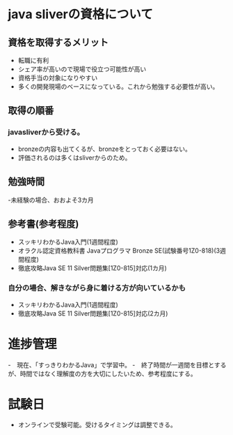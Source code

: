 # java sliverの資格について
## 資格を取得するメリット
- 転職に有利
- シェア率が高いので現場で役立つ可能性が高い
- 資格手当の対象になりやすい
- 多くの開発現場のベースになっている。これから勉強する必要性が高い。
## 取得の順番
### javasliverから受ける。
- bronzeの内容も出てくるが、bronzeをとっておく必要はない。
- 評価されるのは多くはsliverからのため。
## 勉強時間
-未経験の場合、おおよそ3カ月
## 参考書(参考程度)
- スッキリわかるJava入門(1週間程度)
- オラクル認定資格教科書 Javaプログラマ Bronze SE(試験番号1Z0-818)(3週間程度)
- 徹底攻略Java SE 11 Silver問題集[1Z0-815]対応(1カ月)
### 自分の場合、解きながら身に着ける方が向いているかも
- スッキリわかるJava入門(1週間程度)
- 徹底攻略Java SE 11 Silver問題集[1Z0-815]対応(2カ月)

# 進捗管理
-　現在、「すっきりわかるJava」で学習中。
-　終了時間が一週間を目標とするが、時間ではなく理解度の方を大切にしたいため、参考程度にする。

# 試験日
- オンラインで受験可能。受けるタイミングは調整できる。
